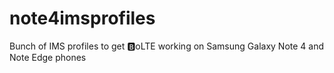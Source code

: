 # note4imsprofiles
Bunch of IMS profiles to get 🅱️oLTE working on Samsung Galaxy Note 4 and Note Edge phones
